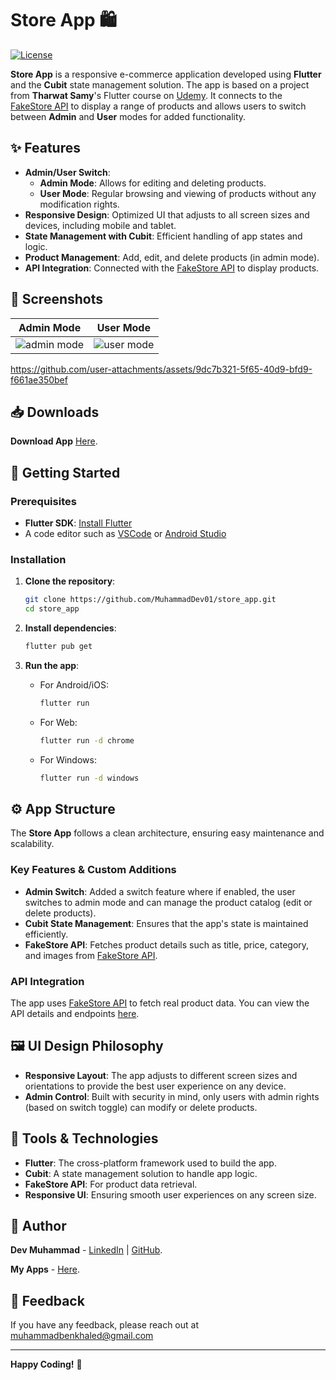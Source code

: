 # Store App 🛍️

[![License](https://img.shields.io/badge/license-MIT-blue.svg)](LICENSE)

**Store App** is a responsive e-commerce application developed using **Flutter** and the **Cubit** state management solution. The app is based on a project from **Tharwat Samy**'s Flutter course on [Udemy](https://www.udemy.com/course/best-and-complete-flutter-course-for-beginners). It connects to the [FakeStore API](https://fakestoreapi.com/) to display a range of products and allows users to switch between **Admin** and **User** modes for added functionality.

## ✨ Features

- **Admin/User Switch**: 
  - **Admin Mode**: Allows for editing and deleting products.
  - **User Mode**: Regular browsing and viewing of products without any modification rights.
- **Responsive Design**: Optimized UI that adjusts to all screen sizes and devices, including mobile and tablet.
- **State Management with Cubit**: Efficient handling of app states and logic.
- **Product Management**: Add, edit, and delete products (in admin mode).
- **API Integration**: Connected with the [FakeStore API](https://fakestoreapi.com/) to display products.

## 📱 Screenshots

| Admin Mode               | User Mode               |
|-------------------------|-------------------------|
| ![admin mode](https://github.com/user-attachments/assets/159374a7-cbc6-4bdb-90e9-0a1bbb7646c7)| ![user mode](https://github.com/user-attachments/assets/8c37c834-dd53-4742-97e5-0709367ec5a3)
 
https://github.com/user-attachments/assets/9dc7b321-5f65-40d9-bfd9-f661ae350bef


## 📥 Downloads

**Download App**      [Here](https://drive.google.com/drive/folders/1w1X_mKBEztf8RetnUjpkaNQ4w1BoCviO).


## 🚀 Getting Started

### Prerequisites

- **Flutter SDK**: [Install Flutter](https://flutter.dev/docs/get-started/install)
- A code editor such as [VSCode](https://code.visualstudio.com/) or [Android Studio](https://developer.android.com/studio)

### Installation

1. **Clone the repository**:

    ```bash
    git clone https://github.com/MuhammadDev01/store_app.git
    cd store_app
    ```

2. **Install dependencies**:

    ```bash
    flutter pub get
    ```

3. **Run the app**:

    - For Android/iOS:
      ```bash
      flutter run
      ```
    - For Web:
      ```bash
      flutter run -d chrome
      ```
    - For Windows:
      ```bash
      flutter run -d windows
      ```

## ⚙️ App Structure

The **Store App** follows a clean architecture, ensuring easy maintenance and scalability.

### Key Features & Custom Additions

- **Admin Switch**: Added a switch feature where if enabled, the user switches to admin mode and can manage the product catalog (edit or delete products).
- **Cubit State Management**: Ensures that the app's state is maintained efficiently.
- **FakeStore API**: Fetches product details such as title, price, category, and images from [FakeStore API](https://fakestoreapi.com/).

### API Integration

The app uses [FakeStore API](https://fakestoreapi.com/) to fetch real product data. You can view the API details and endpoints [here](https://fakestoreapi.com/docs).

## 🖼️ UI Design Philosophy

- **Responsive Layout**: The app adjusts to different screen sizes and orientations to provide the best user experience on any device.
- **Admin Control**: Built with security in mind, only users with admin rights (based on switch toggle) can modify or delete products.
  
## 🔧 Tools & Technologies

- **Flutter**: The cross-platform framework used to build the app.
- **Cubit**: A state management solution to handle app logic.
- **FakeStore API**: For product data retrieval.
- **Responsive UI**: Ensuring smooth user experiences on any screen size.

## 👤 Author

**Dev Muhammad** - [LinkedIn](https://www.linkedin.com/in/muhammad-khaled-811a9431a/) | [GitHub](https://github.com/MuhammadDev01).

**My Apps** - [Here](https://drive.google.com/drive/folders/18YQL6izZ-kHC2D2FamP89nJKfQyQOAx0).

## 💬 Feedback

If you have any feedback, please reach out at muhammadbenkhaled@gmail.com

---

**Happy Coding!** 🚀
